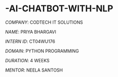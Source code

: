 # -AI-CHATBOT-WITH-NLP

*COMPANY*: CODTECH IT SOLUTIONS

*NAME*: PRIYA BHARGAVI

*INTERN ID*: CT04WU176

*DOMAIN*: PYTHON PROGRAMMING

*DURATION*: 4 WEEKS

*MENTOR*: NEELA SANTOSH

